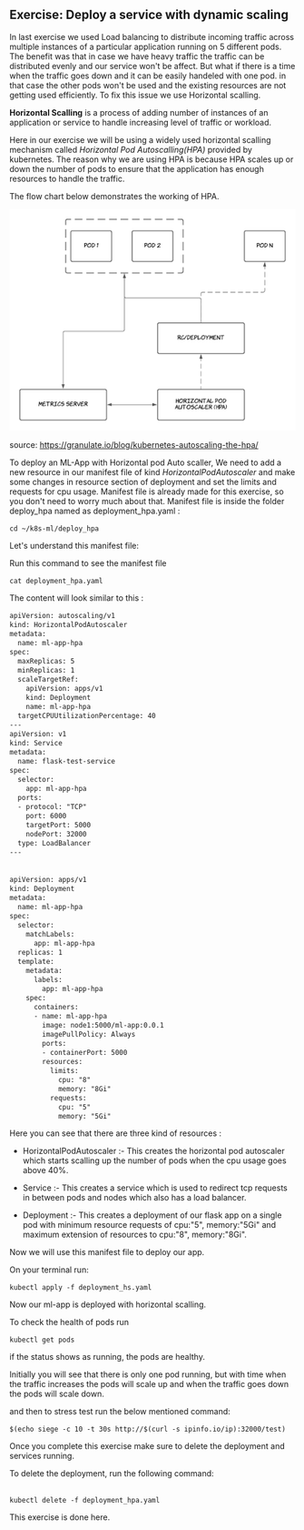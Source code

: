 ## Exercise: Deploy a service with dynamic scaling

In last exercise we used Load balancing to distribute incoming traffic across multiple instances of a particular application running on 5 different pods. The benefit was that in case we have heavy traffic the traffic can be distributed evenly and our service won't be affect. But what if there is a time when the traffic goes down and it can be easily handeled with one pod. in that case the other pods won't be used and the existing resources are not getting used efficiently. To fix this issue we use Horizontal scalling.

**Horizontal Scalling** is a process of adding number of instances of an application or service to handle increasing level of traffic or workload.

Here in our exercise we will be using a widely used horizontal scalling mechanism called *Horizontal Pod Autoscalling(HPA)* provided by kubernetes. The reason why we are using HPA is because HPA scales up or down the number of pods to ensure that the application has enough resources to handle the traffic. 

The flow chart below demonstrates the working of HPA.

![Horizontal Pod Autoscaller](/images/HPA.png)

source: https://granulate.io/blog/kubernetes-autoscaling-the-hpa/


To deploy an ML-App with Horizontal pod Auto scaller, We need to add a new resource in our manifest file of kind *HorizontalPodAutoscaler* and make some changes in resource section of deployment and set the limits and requests for cpu usage. Manifest file is already made for this exercise, so you don't need to worry much about that. Manifest file is inside the folder deploy_hpa named as deployment_hpa.yaml :

```shell
cd ~/k8s-ml/deploy_hpa

```

Let's understand this manifest file:

Run this command to see the manifest file

``` shell
cat deployment_hpa.yaml

```

The content will look similar to this :

```shell
apiVersion: autoscaling/v1
kind: HorizontalPodAutoscaler
metadata:
  name: ml-app-hpa
spec:
  maxReplicas: 5
  minReplicas: 1
  scaleTargetRef:
    apiVersion: apps/v1
    kind: Deployment
    name: ml-app-hpa
  targetCPUUtilizationPercentage: 40
---
apiVersion: v1
kind: Service
metadata:
  name: flask-test-service
spec:
  selector:
    app: ml-app-hpa
  ports:
  - protocol: "TCP"
    port: 6000
    targetPort: 5000
    nodePort: 32000
  type: LoadBalancer
---


apiVersion: apps/v1
kind: Deployment
metadata:
  name: ml-app-hpa
spec:
  selector:
    matchLabels:
      app: ml-app-hpa
  replicas: 1
  template:
    metadata:
      labels:
        app: ml-app-hpa
    spec:
      containers:
      - name: ml-app-hpa
        image: node1:5000/ml-app:0.0.1
        imagePullPolicy: Always
        ports:
        - containerPort: 5000
        resources:
          limits:
            cpu: "8"
            memory: "8Gi"
          requests:
            cpu: "5"
            memory: "5Gi"

```

Here you can see that there are three kind of resources :

- HorizontalPodAutoscaler :- This creates the horizontal pod autoscaler which starts scalling up the number of pods when the cpu usage goes above 40%.

- Service :- This creates a service which is used to redirect tcp requests in between pods and nodes which also has a load balancer.

- Deployment :- This creates a deployment of our flask app on a single pod with minimum resource requests of cpu:"5", memory:"5Gi" and maximum extension of resources to cpu:"8", memory:"8Gi".

Now we will use this manifest file to deploy our app.

On your terminal run:

``` shell
kubectl apply -f deployment_hs.yaml

```

Now our ml-app is deployed with horizontal scalling.

To check the health of pods run 

```shell
kubectl get pods

```

if the status shows as running, the pods are healthy.

Initially you will see that there is only one pod running, but with time when the traffic increases the pods will scale up and when the traffic goes down the pods will scale down.


and then to stress test run the below mentioned command: 

``` shell
$(echo siege -c 10 -t 30s http://$(curl -s ipinfo.io/ip):32000/test)

```

Once you complete this exercise make sure to delete the deployment and services running. 


To delete the deployment, run the following command:

```shell

kubectl delete -f deployment_hpa.yaml

```

This exercise is done here.


